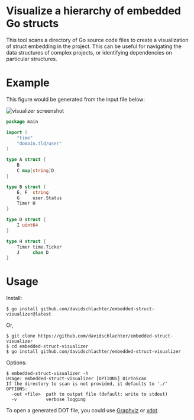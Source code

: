 # Visualize a hierarchy of embedded Go structs

This tool scans a directory of Go source code files to create a visualization of struct embedding in the project. This can be useful for navigating the data structures of complex projects, or identifying dependencies on particular structures.

# Example

This figure would be generated from the input file below:

![visualizer screenshot](https://user-images.githubusercontent.com/8271268/139614622-01693a08-4aff-4c47-81e2-764a7e4ca0ef.png)

```go
package main

import (
	"time"
	"domain.tld/user"
)

type A struct {
	B
	C map[string]D
}

type B struct {
	E, F  string
	G     user.Status
	Timer H
}

type D struct {
	I uint64
}

type H struct {
	Timer time.Ticker
	J     chan D
}

```



# Usage

Install:

`$ go install github.com/davidschlachter/embedded-struct-visualizer@latest`

Or,

```shell
$ git clone https://github.com/davidschlachter/embedded-struct-visualizer
$ cd embedded-struct-visualizer
$ go install github.com/davidschlachter/embedded-struct-visualizer
```

Options:

```
$ embedded-struct-visualizer -h
Usage: embedded-struct-visualizer [OPTIONS] DirToScan                                                        
If the directory to scan is not provided, it defaults to './'
OPTIONS:
  -out <file>  path to output file (default: write to stdout)
  -v           verbose logging
```

To open a generated DOT file, you could use [Graphviz](https://graphviz.org/download/) or [xdot](https://github.com/jrfonseca/xdot.py).
